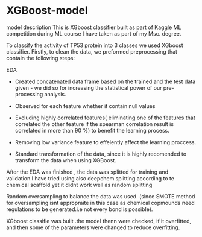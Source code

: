 # XGBoost-model

model description
This is XGboost classifier built as part of Kaggle ML competition during ML course I have taken as part of my Msc. degree.

To classify the activity of TP53 protein into 3 classes we used XGboost classifier. Firstly, to clean the data, we preformed preprocessing that contain the following steps:

EDA

- Created concatenated data frame based on the trained and the test data given - we did so for increasing the statistical power of our pre-processing analysis.

- Observed for each feature whether it contain null values

- Excluding highly correlated features( eliminating one of the features that correlated the other feature if the spearman correlation result is correlated in more than 90 %) to benefit the learning process.

- Removing low variance feature to effeiently affect the learning proccess.

- Standard transformation of the data, since it is highly recomended to transform the data when using XGBoost.

After the EDA was finished , the data was splitted for training and validation.I have tried using also deepchem splitting according to te chemical scaffold yet it didnt work well as random splitting

Random oversampling to balance the data was used. (since SMOTE method for oversampling isnt appropraite in this case as chemical copmounds need regulations to be generated.i.e not every bond is possible).

XGboost classifie was built .the model thenn were checked, if it overfitted, and then some of the parameters were changed to reduce overfitting.
